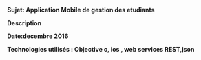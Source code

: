 <b>Sujet: Application Mobile de gestion des etudiants

<b>Description

<b>Date:decembre 2016

<b>Technologies utilisés : Objective c, ios , web services REST,json
